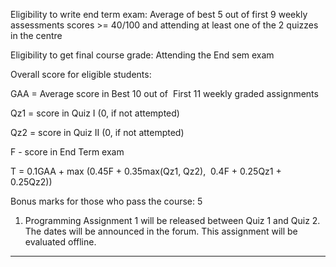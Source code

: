 Eligibility to write end term exam: Average of best 5 out of first 9 weekly assessments scores >= 40/100 and attending at least one of the 2 quizzes in the centre

Eligibility to get final course grade: Attending the End sem exam 

Overall score for eligible students:

GAA = Average score in Best 10 out of  First 11 weekly graded assignments

Qz1 = score in Quiz I (0, if not attempted)

Qz2 = score in Quiz II (0, if not attempted)

F - score in End Term exam

T = 0.1GAA + max (0.45F + 0.35max(Qz1, Qz2),  0.4F + 0.25Qz1 + 0.25Qz2))

Bonus marks for those who pass the course: 5

1. Programming Assignment 1 will be released between Quiz 1 and Quiz 2. The dates will be announced in the forum. This assignment will be evaluated offline.

---

# 
